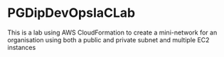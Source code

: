 # PGDipDevOpsIaCLab

This is a lab using AWS CloudFormation to create a mini-network for an organisation using both a public and private subnet and multiple EC2 instances
